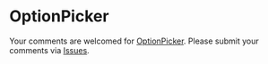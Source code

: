 # OptionPicker
Your comments are welcomed for [OptionPicker](https://option.ymr.me/). Please submit your comments via [Issues](https://github.com/Nightsuki/OptionPicker/issues).

